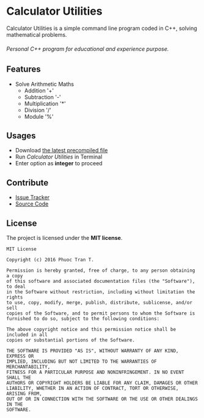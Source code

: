Calculator Utilities
====================

Calculator Utilities is a simple command line program coded in C++, solving mathematical problems.
###### Personal C++ program for educational and experience purpose.

Features
--------

- Solve Arithmetic Maths
  - Addition '+'
  - Subtraction '-'
  - Multiplication '*'
  - Division '/'
  - Module '%'

Usages
------

- Download [the latest precompiled file](http://github.com/phuocpeter19/cppcalculator/releases)
- Run _Calculator Utilities_ in Terminal
- Enter option as __integer__ to proceed

Contribute
----------

- [Issue Tracker](http://github.com/phuocpeter19/cppcalculator/issues)
- [Source Code](http://github.com/phuocpeter19/cppcalculator)

License
-------

The project is licensed under the __MIT license__.

```
MIT License

Copyright (c) 2016 Phuoc Tran T.

Permission is hereby granted, free of charge, to any person obtaining a copy
of this software and associated documentation files (the "Software"), to deal
in the Software without restriction, including without limitation the rights
to use, copy, modify, merge, publish, distribute, sublicense, and/or sell
copies of the Software, and to permit persons to whom the Software is
furnished to do so, subject to the following conditions:

The above copyright notice and this permission notice shall be included in all
copies or substantial portions of the Software.

THE SOFTWARE IS PROVIDED "AS IS", WITHOUT WARRANTY OF ANY KIND, EXPRESS OR
IMPLIED, INCLUDING BUT NOT LIMITED TO THE WARRANTIES OF MERCHANTABILITY,
FITNESS FOR A PARTICULAR PURPOSE AND NONINFRINGEMENT. IN NO EVENT SHALL THE
AUTHORS OR COPYRIGHT HOLDERS BE LIABLE FOR ANY CLAIM, DAMAGES OR OTHER
LIABILITY, WHETHER IN AN ACTION OF CONTRACT, TORT OR OTHERWISE, ARISING FROM,
OUT OF OR IN CONNECTION WITH THE SOFTWARE OR THE USE OR OTHER DEALINGS IN THE
SOFTWARE.
```

